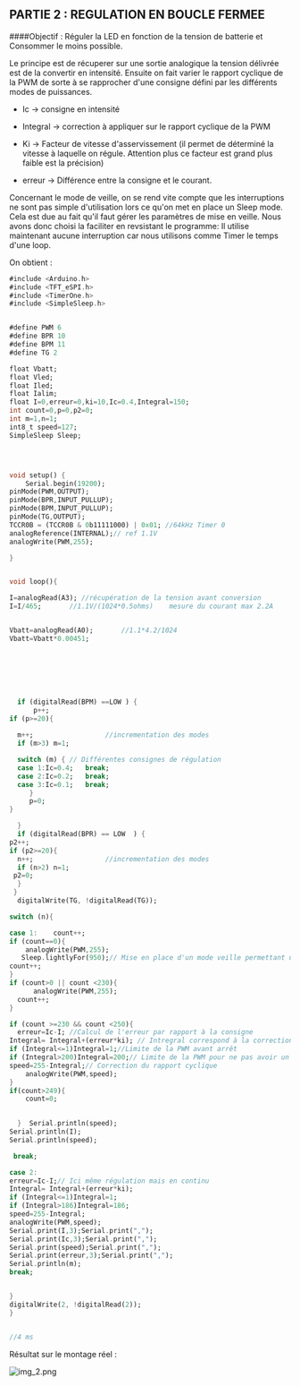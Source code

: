 ## PARTIE 2 : REGULATION EN BOUCLE FERMEE
####Objectif : Réguler la LED en fonction de la tension de batterie et Consommer le moins possible.


Le principe est de récuperer sur une sortie analogique la tension délivrée est de la convertir en intensité. Ensuite on fait varier le rapport cyclique de la PWM de sorte à se rapprocher d'une consigne défini par les différents modes de puissances.

- Ic -> consigne en intensité

- Integral -> correction à appliquer sur le rapport cyclique de la PWM

- Ki -> Facteur de vitesse d'asservissement (il permet de déterminé la vitesse à laquelle on régule. Attention plus ce facteur est grand plus faible est la précision)

- erreur -> Différence entre la consigne et le courant.

Concernant le mode de veille, on se rend vite compte que les interruptions ne sont pas simple d'utilisation lors ce qu'on met en place un Sleep mode. Cela est due au fait qu'il faut gérer les paramètres de mise en veille. Nous avons donc choisi la faciliter en revsistant le programme:
Il utilise maintenant aucune interruption car nous utilisons comme Timer le temps d'une loop.

On obtient :
```dart
#include <Arduino.h>
#include <TFT_eSPI.h>
#include <TimerOne.h>
#include <SimpleSleep.h>


#define PWM 6
#define BPR 10
#define BPM 11
#define TG 2

float Vbatt;
float Vled;
float Iled;
float Ialim;
float I=0,erreur=0,ki=10,Ic=0.4,Integral=150;
int count=0,p=0,p2=0;
int m=1,n=1;
int8_t speed=127;
SimpleSleep Sleep;




void setup() {  
    Serial.begin(19200);
pinMode(PWM,OUTPUT);
pinMode(BPR,INPUT_PULLUP);
pinMode(BPM,INPUT_PULLUP);
pinMode(TG,OUTPUT);
TCCR0B = (TCCR0B & 0b11111000) | 0x01; //64kHz Timer 0
analogReference(INTERNAL);// ref 1.1V
analogWrite(PWM,255);

}


void loop(){

I=analogRead(A3); //récupération de la tension avant conversion
I=I/465;       //1.1V/(1024*0.5ohms)    mesure du courant max 2.2A


Vbatt=analogRead(A0);       //1.1*4.2/1024
Vbatt=Vbatt*0.00451;







  if (digitalRead(BPM) ==LOW ) {
      p++;
if (p>=20){
  
  m++;                  //incrementation des modes 
  if (m>3) m=1; 

  switch (m) { // Différentes consignes de régulation
  case 1:Ic=0.4;   break;   
  case 2:Ic=0.2;   break;
  case 3:Ic=0.1;   break;
     }
     p=0;
}

  } 
  if (digitalRead(BPR) == LOW  ) {
p2++;
if (p2>=20){
  n++;                  //incrementation des modes 
  if (n>2) n=1; 
 p2=0;
  }
 }
  digitalWrite(TG, !digitalRead(TG));

switch (n){

case 1:    count++;
if (count==0){
    analogWrite(PWM,255); 
   Sleep.lightlyFor(950);// Mise en place d'un mode veille permettant un moins haute conso durant les phase éteintes
count++;
}
if (count>0 || count <230){
      analogWrite(PWM,255);
  count++;
}

if (count >=230 && count <250){
  erreur=Ic-I; //Calcul de l'erreur par rapport à la consigne
Integral= Integral+(erreur*ki); // Intregral correspond à la correction à apporter
if (Integral<=1)Integral=1;//Limite de la PWM avant arrêt
if (Integral>200)Integral=200;// Limite de la PWM pour ne pas avoir un courant trop important
speed=255-Integral;// Correction du rapport cyclique
    analogWrite(PWM,speed);
}
if(count>249){
    count=0;
    

  }  Serial.println(speed);
Serial.println(I);
Serial.println(speed);

 break;

case 2:
erreur=Ic-I;// Ici même régulation mais en continu
Integral= Integral+(erreur*ki); 
if (Integral<=1)Integral=1;
if (Integral>186)Integral=186;
speed=255-Integral;
analogWrite(PWM,speed);
Serial.print(I,3);Serial.print(",");
Serial.print(Ic,3);Serial.print(",");
Serial.print(speed);Serial.print(",");
Serial.print(erreur,3);Serial.print(",");
Serial.println(m);
break;


}
digitalWrite(2, !digitalRead(2));
}


//4 ms


```

Résultat sur le montage réel :

![img_2.png](img_2.png)